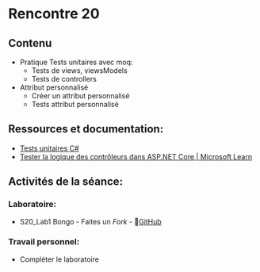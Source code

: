 # Rencontre 20

## Contenu
- Pratique Tests unitaires avec moq:   
    - Tests de views, viewsModels   
    - Tests de controllers
- Attribut personnalisé
    - Créer un attribut personnalisé
    - Tests attribut personnalisé

## Ressources et documentation: 
- [Tests unitaires C#](https://docs.microsoft.com/en-us/dotnet/core/testing/unit-testing-with-dotnet-test)
- [Tester la logique des contrôleurs dans ASP.NET Core | Microsoft Learn](https://learn.microsoft.com/fr-fr/aspnet/core/mvc/controllers/testing?view=aspnetcore-6.0)

## Activités de la séance: 


### Laboratoire: 
- S20_Lab1 Bongo - Faites un *Fork* - 🔗[GitHub](https://github.com/ProgWebTransFC/S20_Lab1)

### Travail personnel: 
- Compléter le laboratoire
